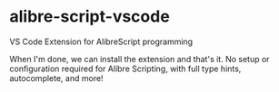 # alibre-script-vscode
VS Code Extension for AlibreScript programming

When I'm done, we can install the extension and that's it. No setup or configuration required for Alibre Scripting, with full type hints, autocomplete, and more!
